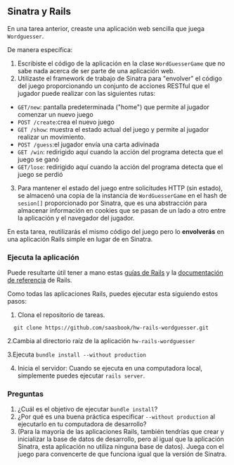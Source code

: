 ## Sinatra y Rails

En una tarea anterior, creaste una aplicación web sencilla que juega `Wordguesser`.

De manera específica:

1. Escribiste el código de la aplicación en la clase `WordGuesserGame` que no sabe nada acerca de ser parte de una aplicación web.
2. Utilizaste el framework de trabajo de Sinatra para "envolver" el código del juego proporcionando un conjunto de acciones RESTful que el jugador puede realizar con las siguientes rutas:

  - `GET/new`: pantalla predeterminada ("home") que permite al jugador comenzar un nuevo juego
  - `POST /create`:crea el nuevo juego
  - `GET /show`: muestra el estado actual del juego y permite al jugador realizar un movimiento.
  - `POST /guess`:el jugador envía una carta adivinada
  - `GET /win`: redirigido aquí cuando la acción del programa detecta que el juego se ganó
  - `GET/lose`: redirigido aquí cuando la acción del programa detecta que el juego se perdió

3. Para mantener el estado del juego entre solicitudes HTTP (sin estado), se almacenó una copia de la instancia de `WordGuesserGame` en el hash de `sesion[]` proporcionado por Sinatra, que es una abstracción para almacenar información en cookies que se pasan de un lado a otro entre la aplicación y el navegador del jugador.

En esta tarea, reutilizarás el mismo código del juego pero lo **envolverás** en una aplicación Rails simple en lugar de en Sinatra.

### Ejecuta la aplicación

Puede resultarte útil tener a mano estas [guías de Rails](https://guides.rubyonrails.org/v4.2/) y la [documentación de referencia](https://api.rubyonrails.org/v4.2.11/) de Rails.

Como todas las aplicaciones Rails, puedes ejecutar esta siguiendo estos pasos:

1. Clona el repositorio de tareas.
  ```
    git clone https://github.com/saasbook/hw-rails-wordguesser.git
  ```
2.Cambia al directorio raíz de la aplicación `hw-rails-wordguesser`

3.Ejecuta `bundle install --without production`

4. Inicia el servidor:
  Cuando se ejecuta en una computadora local, simplemente puedes ejecutar  `rails server`.

### Preguntas 

1. ¿Cuál es el objetivo de ejecutar `bundle install`?
2. ¿Por qué es una buena práctica especificar `--without production` al ejecutarlo en tu computadora de desarrollo?
3. (Para la mayoría de las aplicaciones Rails, también tendrías que crear y inicializar la base de datos de desarrollo, pero al igual que la aplicación Sinatra, esta aplicación no utiliza ninguna base de datos).
Juega con el juego para convencerte de que funciona igual que la versión de Sinatra.

